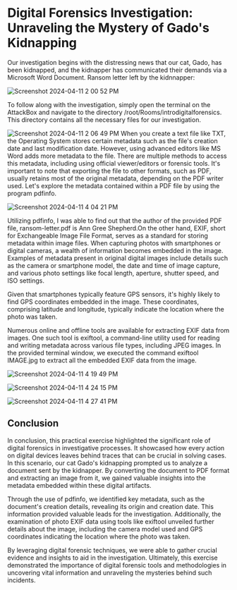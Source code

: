 <h1> Digital Forensics Investigation: Unraveling the Mystery of Gado's Kidnapping </h1>
Our investigation begins with the distressing news that our cat, Gado, has been kidnapped, and the kidnapper has communicated their demands via a Microsoft Word Document. Ransom letter left by the kidnnapper: 

![Screenshot 2024-04-11 2 00 52 PM](https://github.com/mmedinabet/SOC-practical-Digital-forensics-/assets/142737434/71480eaf-93b3-4fe5-ae5c-1fd98d154c1b)

To follow along with the investigation, simply open the terminal on the AttackBox and navigate to the
directory /root/Rooms/introdigitalforensics. This directory contains all the necessary files for our investigation.

![Screenshot 2024-04-11 2 06 49 PM](https://github.com/mmedinabet/SOC-practical-Digital-forensics-/assets/142737434/dd84507c-66d7-4573-8b32-69eaa3f80985)
When you create a text file like TXT, the Operating System stores certain metadata such as the file's creation date and last modification date. However, using advanced editors like MS Word adds more metadata to the file. There are multiple methods to access this metadata, including using official viewer/editors or forensic tools. It's important to note that exporting the file to other formats, such as PDF, usually retains most of the original metadata, depending on the PDF writer used. Let's explore the metadata contained within a PDF file by using the program pdfinfo.

![Screenshot 2024-04-11 4 04 21 PM](https://github.com/mmedinabet/SOC-practical-Digital-forensics-/assets/142737434/52aee927-f76b-4e4f-bea6-17dbda5c92f0)

Utilizing pdfinfo, I was able to find out that the author of the provided PDF file, ransom-letter.pdf is Ann Gree Shepherd.On the other hand, EXIF, short for Exchangeable Image File Format, serves as a standard for storing metadata within image files. When capturing photos with smartphones or digital cameras, a wealth of information becomes embedded in the image. Examples of metadata present in original digital images include details such as the camera or smartphone model, the date and time of image capture, and various photo settings like focal length, aperture, shutter speed, and ISO settings.

Given that smartphones typically feature GPS sensors, it's highly likely to find GPS coordinates embedded in the image. These coordinates, comprising latitude and longitude, typically indicate the location where the photo was taken.

Numerous online and offline tools are available for extracting EXIF data from images. One such tool is exiftool, a command-line utility used for reading and writing metadata across various file types, including JPEG images. In the provided terminal window, we executed the command exiftool IMAGE.jpg to extract all the embedded EXIF data from the image.

![Screenshot 2024-04-11 4 19 49 PM](https://github.com/mmedinabet/SOC-practical-Digital-forensics-/assets/142737434/304a4d1f-84f7-486e-aaba-81937f4fc133)


![Screenshot 2024-04-11 4 24 15 PM](https://github.com/mmedinabet/SOC-practical-Digital-forensics-/assets/142737434/ebb0747e-f729-4ff7-8610-2866168e9f6f)

![Screenshot 2024-04-11 4 27 41 PM](https://github.com/mmedinabet/SOC-practical-Digital-forensics-/assets/142737434/724e6696-5252-41e8-b423-b8bbee028573)


<h2>Conclusion</h2>
In conclusion, this practical exercise highlighted the significant role of digital forensics in investigative processes. It showcased how every action on digital devices leaves behind traces that can be crucial in solving cases. In this scenario, our cat Gado's kidnapping prompted us to analyze a document sent by the kidnapper. By converting the document to PDF format and extracting an image from it, we gained valuable insights into the metadata embedded within these digital artifacts.

Through the use of pdfinfo, we identified key metadata, such as the document's creation details, revealing its origin and creation date. This information provided valuable leads for the investigation. Additionally, the examination of photo EXIF data using tools like exiftool unveiled further details about the image, including the camera model used and GPS coordinates indicating the location where the photo was taken.

By leveraging digital forensic techniques, we were able to gather crucial evidence and insights to aid in the investigation. Ultimately, this exercise demonstrated the importance of digital forensic tools and methodologies in uncovering vital information and unraveling the mysteries behind such incidents.




